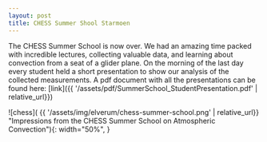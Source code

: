 ```yaml
---
layout: post
title: CHESS Summer Shool Starmoen
---
```

The CHESS Summer School is now over. We had an amazing time packed with incredible lectures, collecting valuable data, and learning about convection from a seat of a glider plane. On the morning of the last day every student held a short presentation to show our analysis of the collected measurements. 
A pdf document with all the presentations can be found here: [link]({{ '/assets/pdf/SummerSchool_StudentPresentation.pdf' | relative_url}})

![chess]( {{ '/assets/img/elverum/chess-summer-school.png' | relative_url}} "Impressions from the CHESS Summer School on Atmospheric Convection"){: width="50%", }
